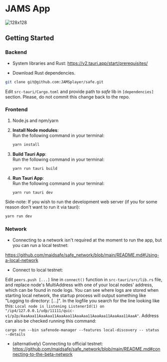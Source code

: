 # JAMS App

![128x128](https://github.com/user-attachments/assets/b9816724-a71f-45c4-8213-5eb72b889d7a)

## Getting Started

### Backend

* System libraries and Rust: https://v2.tauri.app/start/prerequisites/

* Download Rust dependencies.

```bash
git clone git@github.com:JAMSplayer/safe.git
```

Edit `src-tauri/Cargo.toml` and provide path to *safe* lib in `[dependencies]` section. Please, do not commit this change back to the repo.

### Frontend

1. Node.js and npm/yarn

1. **Install Node modules**:  
   Run the following command in your terminal:

    ```bash
    yarn install

    ```

1. **Build Tauri App**:  
   Run the following command in your terminal:

    ```bash
    yarn run tauri build

    ```

1. **Run Tauri App**:  
   Run the following command in your terminal:
    ```bash
    yarn run tauri dev
    ```

Side-note: If you wish to run the development web server (if you for some reason don't want to run it via tauri):

```bash
yarn run dev

```

### Network

* Connecting to a network isn't required at the moment to run the app, but you can run a local testnet:

https://github.com/maidsafe/safe_network/blob/main/README.md#Using-a-local-network

* Connect to local testnet:

Edit `peers.push [...]` line in `connect()` function in `src-tauri/src/lib.rs` file, and replace node's MultiAddress with one of your local nodes' address, which can be found in node logs. You can see where logs are stored when starting local network, the startup process will output something like "Logging to directory: [...]". In the logfile you search for the line looking like this: `Local node is listening ListenerId(1) on "/ip4/127.0.0.1/udp/11111/quic-v1/p2p/AaaAaa11AaaAaa11AaaAaa11AaaAaa11AaaAaa11AaaAaa11AaaA"`. Address can also be checked running this command:

`cargo run --bin safenode-manager --features local-discovery -- status --details`

* (alternatively) Connecting to official testnet: https://github.com/maidsafe/safe_network/blob/main/README.md#connecting-to-the-beta-network
